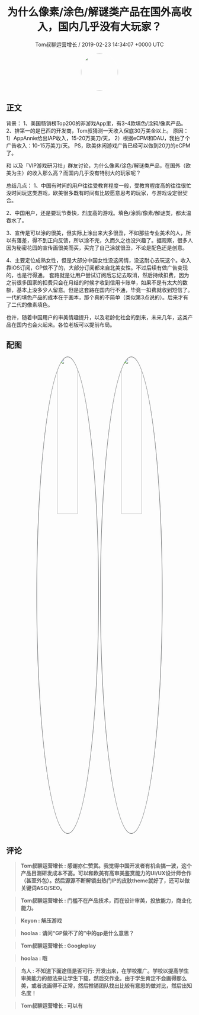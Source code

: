 <h1 align="center">为什么像素/涂色/解谜类产品在国外高收入，国内几乎没有大玩家？</h1>
<p align="center">
    <a>Tom叔聊运营增长 / 2019-02-23 14:34:07 &#43;0000 UTC</a>
</p>

<div align="center">
    <img src="https://images.zsxq.com/Frq1eeFsr8tjMxfCEEOAzmhvV640?e=1590940799&amp;token=kIxbL07-8jAj8w1n4s9zv64FuZZNEATmlU_Vm6zD:XKx3pWnQxShhXTdSfhTy5x8Jlu4=" width="100" height="100" style="border:1px solid;border-radius:50%; color:#ffffff"/>
</div>

## 正文

<div>
  


背景：
1、美国畅销榜Top200的非游戏App里，有3-4款填色/涂鸦/像素产品。
2、排第一的是巴西的开发商，Tom叔猜测一天收入保底30万美金以上。
原因：
1）AppAnnie给出IAP收入，15-20万美刀/天，
2）根据eCPM和DAU，我拍了个广告收入：10-15万美刀/天。
PS，欧美休闲游戏广告已经可以做到20刀的eCPM了。

和    以及「VIP游戏研习社」群友讨论，为什么像素/涂色/解谜类产品，在国外（欧美为主）的收入那么高？而国内几乎没有特别大的玩家呢？

总结几点：
1、中国有时间的用户往往受教育程度一般，受教育程度高的往往很忙没时间玩这类游戏，欧美很多既有时间有比较愿意思考的玩家，与游戏设定很契合。

2、中国用户，还是要玩节奏快，烈度高的游戏。填色/涂鸦/像素/解谜类，都太温吞水了。

3、宣传是可以涂的很美，但实际上涂出来大多很丑，不如那些专业美术的人，所以有落差，得不到正向反馈，所以涂不完，久而久之也没兴趣了。据观察，很多人因为秘密花园的宣传画很美而买，买完了自己涂就很丑，不论是配色还是创意。

4、主要定位成熟女性，但是大部分中国女性没这闲情，没这耐心去玩这个。收入靠iOS订阅，GP做不了的，大部分订阅都来自北美女性。不过后续有做广告变现的，也是行得通。
套路就是让用户尝试订阅后忘记去取消，然后持续扣费，因为之前很多国家的扣费只会在月结的时候才收到信用卡账单，如果不是有太大的数额，基本上没多少人留意。但是这套路在国内行不通，毕竟一扣费就收到短信了。
一代的填色产品的成本在于画本，那个真的不简单（类似第3点说的）。后来才有了二代的像素填色。

也许，随着中国用户的审美情趣提升，以及老龄化社会的到来，未来几年，这类产品在国内也会火起来。各位老板可以提前布局。
</div>

## 配图
<div class="image" align="center">

<img src="https://images.zsxq.com/FmYVKe9rUnaDpB-ZOpbueFGgeIOr?imageMogr2/auto-orient/thumbnail/800x/format/jpg/blur/1x0/quality/75&amp;e=1590940799&amp;token=kIxbL07-8jAj8w1n4s9zv64FuZZNEATmlU_Vm6zD:lohbnxnZItcz_by44zGun58I83c=" width="33%" height="33%" style="border:1px solid;border-radius:50%; color:#3c3f41"/>

<img src="https://images.zsxq.com/lsCetNi6ACrcNS-meSU1zYzDCSk6?imageMogr2/auto-orient/thumbnail/800x/format/jpg/blur/1x0/quality/75&amp;e=1590940799&amp;token=kIxbL07-8jAj8w1n4s9zv64FuZZNEATmlU_Vm6zD:J6NLBPlNATd3J3gB1rpbKKLxKVU=" width="33%" height="33%" style="border:1px solid;border-radius:50%; color:#3c3f41"/>

</div>

## 评论

<div align="left">
<div>

<blockquote >
<span> <strong>Tom叔聊运营增长 : 感谢亦仁赞赏。我觉得中国开发者有机会搞一波，这个产品目测研发成本不高。可以和欧美有高审美鉴赏能力的UI/UX设计师合作（甚至外包）。然后源源不断解锁出热门IP的皮肤theme就好了，还可以做关键词ASO/SEO。 </strong></span>
</blockquote>

<blockquote >
<span> <strong>Tom叔聊运营增长 : 门槛不在产品技术，而在设计审美，投放能力，商业化能力。 </strong></span>
</blockquote>

<blockquote >
<span> <strong>Keyon : 解压游戏 </strong></span>
</blockquote>

<blockquote >
<span> <strong>hoolaa : 请问“GP做不了的”中的gp是什么意思？ </strong></span>
</blockquote>

<blockquote >
<span> <strong>Tom叔聊运营增长 : Googleplay </strong></span>
</blockquote>

<blockquote >
<span> <strong>hoolaa : 哦 </strong></span>
</blockquote>

<blockquote >
<span> <strong>鸟人 : 不知道下面途径是否可行: 开发出来，在学校推广。学校以提高学生审美能力的想法来让学生下载，然后交作业。由于学生肯定不会画得那么美，或者说画得不正常，然后推销团队找出比较有意思的做对比，然后出知名度！ </strong></span>
</blockquote>

<blockquote >
<span> <strong>Tom叔聊运营增长 : 可以有 </strong></span>
</blockquote>

</div>
</div>